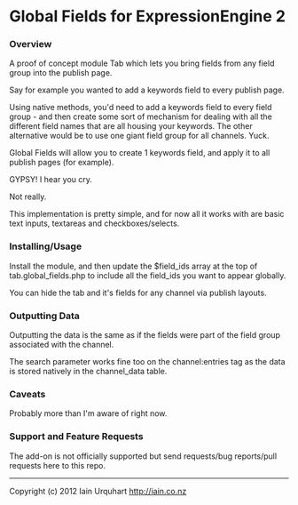 # Global Fields for ExpressionEngine 2

### Overview

A proof of concept module Tab which lets you bring fields from any field group into the publish page.

Say for example you wanted to add a keywords field to every publish page. 

Using native methods, you'd need to add a keywords field to every field group - and then create some sort of mechanism for dealing with all the different field names that are all housing your keywords. The other alternative would be to use one giant field group for all channels. Yuck.

Global Fields will allow you to create 1 keywords field, and apply it to all publish pages (for example).

GYPSY! I hear you cry. 

Not really. 

This implementation is pretty simple, and for now all it works with are basic text inputs, textareas and checkboxes/selects.

### Installing/Usage

Install the module, and then update the $field_ids array at the top of tab.global_fields.php to include all the field_ids you want to appear globally.

You can hide the tab and it's fields for any channel via publish layouts.

### Outputting Data

Outputting the data is the same as if the fields were part of the field group associated with the channel. 

The search parameter works fine too on the channel:entries tag as the data is stored natively in the channel_data table.

### Caveats

Probably more than I'm aware of right now.

### Support and Feature Requests
The add-on is not officially supported but send requests/bug reports/pull requests here to this repo.

* * *

Copyright (c) 2012 Iain Urquhart
http://iain.co.nz